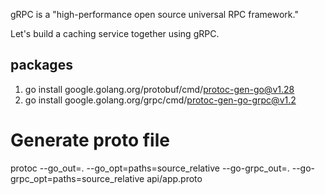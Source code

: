 gRPC is a "high-performance open source universal RPC framework."

Let's build a caching service together using gRPC.



## packages
 1. go install google.golang.org/protobuf/cmd/protoc-gen-go@v1.28
 2.  go install google.golang.org/grpc/cmd/protoc-gen-go-grpc@v1.2
 
# Generate proto file
protoc --go_out=. --go_opt=paths=source_relative --go-grpc_out=. --go-grpc_opt=paths=source_relative api/app.proto 